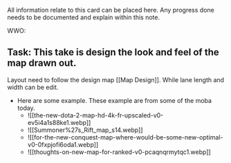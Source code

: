 All information relate to this card can be placed here. Any progress done needs to be documented and explain within this note.

WWO: 

## Task: This take is design the look and feel of the map drawn out.
Layout need to follow the design map [[Map Design]]. While lane length and width can be edit.
- Here are some example. These example are from some of the moba today.
	- ![[the-new-dota-2-map-hd-4k-fr-upscaled-v0-ev5i4a1s88ke1.webp]]
	- ![[Summoner%27s_Rift_map_s14.webp]]
	- ![[for-the-new-conquest-map-where-would-be-some-new-optimal-v0-0fxpjofi6oda1.webp]]
	- ![[thoughts-on-new-map-for-ranked-v0-pcaqnqrmytqc1.webp]]
